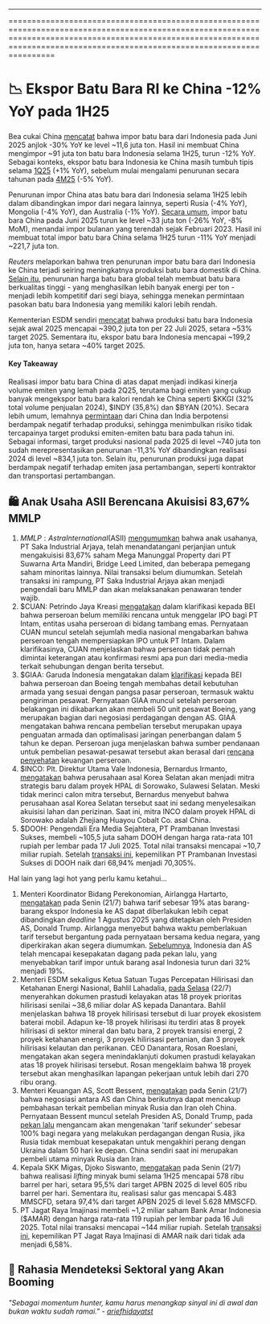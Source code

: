 ---

==================================================================================================================================================================================================================================

# 📉 Ekspor Batu Bara RI ke China -12% YoY pada 1H25

#####

#####

Bea cukai China [mencatat](https://www.tradingview.com/news/reuters.com,2025:newsml_L1N3TH02D:0-china-s-coal-imports-from-indonesia-sink-30-in-june/) bahwa impor batu bara dari Indonesia pada Juni 2025 anjlok -30% YoY ke level ~11,6 juta ton. Hasil ini membuat China mengimpor ~91 juta ton batu bara Indonesia selama 1H25, turun -12% YoY. Sebagai konteks, ekspor batu bara Indonesia ke China masih tumbuh tipis selama [1Q25](https://www.reuters.com/markets/asia/chinas-coal-imports-russia-rise-6-march-indonesia-slides-2025-04-20/) (+1% YoY), sebelum mulai mengalami penurunan secara tahunan pada [4M25](https://www.reuters.com/world/asia-pacific/chinas-coal-imports-russia-drop-amid-shift-domestic-coal-2025-05-20/) (-5% YoY).

Penurunan impor China atas batu bara dari Indonesia selama 1H25 lebih dalam dibandingkan impor dari negara lainnya, seperti Rusia (-4% YoY), Mongolia (-4% YoY), dan Australia (-1% YoY). [Secara umum](https://snips.stockbit.com/snips-terbaru/msci-cabut-pengecualian-untuk-bren-cuan-dan-ptro#:~:text=Administrasi%20bea%20cukai,hingga%20%2D18%25%20YoY.), impor batu bara China pada Juni 2025 turun ke level ~33 juta ton (-26% YoY, -8% MoM), menandai impor bulanan yang terendah sejak Februari 2023. Hasil ini membuat total impor batu bara China selama 1H25 turun -11% YoY menjadi ~221,7 juta ton.

_Reuters_ melaporkan bahwa tren penurunan impor batu bara dari Indonesia ke China terjadi seiring meningkatnya produksi batu bara domestik di China. [Selain itu](https://snips.stockbit.com/snips-terbaru/bmri-5m25-laba-bersih-flat-yoy#:~:text=Reuters%20melaporkan%20bahwa,187%20juta%20ton.), penurunan harga batu bara global telah membuat batu bara berkualitas tinggi - yang menghasilkan lebih banyak energi per ton - menjadi lebih kompetitif dari segi biaya, sehingga menekan permintaan pasokan batu bara Indonesia yang memiliki kalori lebih rendah.

Kementerian ESDM sendiri [mencatat](https://modi.esdm.go.id/produksi-batubara) bahwa produksi batu bara Indonesia sejak awal 2025 mencapai ~390,2 juta ton per 22 Juli 2025, setara ~53% target 2025. Sementara itu, ekspor batu bara Indonesia mencapai ~199,2 juta ton, hanya setara ~40% target 2025.

#### Key Takeaway

Realisasi impor batu bara China di atas dapat menjadi indikasi kinerja volume emiten yang lemah pada 2Q25, terutama bagi emiten yang cukup banyak mengekspor batu bara kalori rendah ke China seperti $KKGI (32% total volume penjualan 2024), $INDY (35,8%) dan $BYAN (20%). Secara lebih umum, lemahnya [permintaan](https://snips.stockbit.com/snips-terbaru/bmri-5m25-laba-bersih-flat-yoy#:~:text=Reuters%20melaporkan%20bahwa,187%20juta%20ton.) dari China dan India berpotensi berdampak negatif terhadap produksi, sehingga menimbulkan risiko tidak tercapainya target produksi emiten-emiten batu bara pada tahun ini. Sebagai informasi, target produksi nasional pada 2025 di level ~740 juta ton sudah merepresentasikan penurunan -11,3% YoY dibandingkan realisasi 2024 di level ~834,1 juta ton. Selain itu, penurunan produksi juga dapat berdampak negatif terhadap emiten jasa pertambangan, seperti kontraktor dan transportasi pertambangan.

## 🛍️ Anak Usaha ASII Berencana Akuisisi 83,67% MMLP

1.  $MMLP: Astra International ($ASII) [mengumumkan](https://www.idx.co.id/StaticData/NewsAndAnnouncement/ANNOUNCEMENTSTOCK/From_EREP/202507/6e00eba0b6_b506eb1daf.pdf) bahwa anak usahanya, PT Saka Industrial Arjaya, telah menandatangani perjanjian untuk mengakuisisi 83,67% saham Mega Manunggal Property dari PT Suwarna Arta Mandiri, Bridge Leed Limited, dan beberapa pemegang saham minoritas lainnya. Nilai transaksi belum diumumkan. Setelah transaksi ini rampung, PT Saka Industrial Arjaya akan menjadi pengendali baru MMLP dan akan melaksanakan penawaran tender wajib.
2.  $CUAN: Petrindo Jaya Kreasi [mengatakan](https://www.idx.co.id/StaticData/NewsAndAnnouncement/ANNOUNCEMENTSTOCK/From_EREP/202507/f2c51151d5_e1967ec84b.pdf) dalam klarifikasi kepada BEI bahwa perseroan belum memiliki rencana untuk menggelar IPO bagi PT Intam, entitas usaha perseroan di bidang tambang emas. Pernyataan CUAN muncul setelah sejumlah media nasional mengabarkan bahwa perseroan tengah mempersiapkan IPO untuk PT Intam. Dalam klarifikasinya, CUAN menjelaskan bahwa perseroan tidak pernah dimintai keterangan atau konfirmasi resmi apa pun dari media-media terkait sehubungan dengan berita tersebut.
3.  $GIAA: Garuda Indonesia mengatakan dalam [klarifikasi](https://www.idx.co.id/StaticData/NewsAndAnnouncement/ANNOUNCEMENTSTOCK/From_EREP/202507/abd3291e31_5f1bb02ec4.pdf) kepada BEI bahwa perseroan dan Boeing tengah membahas detail kebutuhan armada yang sesuai dengan pangsa pasar perseroan, termasuk waktu pengiriman pesawat. Pernyataan GIAA muncul setelah perseroan belakangan ini dikabarkan akan membeli 50 unit pesawat Boeing, yang merupakan bagian dari negosiasi perdagangan dengan AS. GIAA mengatakan bahwa rencana pembelian tersebut merupakan upaya penguatan armada dan optimalisasi jaringan penerbangan dalam 5 tahun ke depan. Perseroan juga menjelaskan bahwa sumber pendanaan untuk pembelian pesawat-pesawat tersebut akan berasal dari [rencana penyehatan](https://snips.stockbit.com/snips-terbaru/-ri-incar-tarif-0-untuk-ekspor-unggulan-ke-as#:~:text=%24GIAA%3A%20Garuda%20Indonesia,miliar%20dolar%20AS.) keuangan perseroan.
4.  $INCO: Plt. Direktur Utama Vale Indonesia, Bernardus Irmanto, [mengatakan](https://investor.id/market/403953/vale-inco-bakal-gaet-perusahaan-korsel) bahwa perusahaan asal Korea Selatan akan menjadi mitra strategis baru dalam proyek HPAL di Sorowako, Sulawesi Selatan. Meski tidak merinci calon mitra tersebut, Bernardus menyebut bahwa perusahaan asal Korea Selatan tersebut saat ini sedang menyelesaikan akuisisi lahan dan perizinan. Saat ini, mitra INCO dalam proyek HPAL di Sorowako adalah Zhejiang Huayou Cobalt Co. asal China.
5.  $DOOH: Pengendali Era Media Sejahtera, PT Prambanan Investasi Sukses, membeli ~105,5 juta saham DOOH dengan harga rata-rata 101 rupiah per lembar pada 17 Juli 2025. Total nilai transaksi mencapai ~10,7 miliar rupiah. Setelah [transaksi ini](https://www.idx.co.id/StaticData/NewsAndAnnouncement/ANNOUNCEMENTSTOCK/From_EREP/202507/516dc91fa4_69e209a922.pdf), kepemilikan PT Prambanan Investasi Sukses di DOOH naik dari 68,94% menjadi 70,305%.

Hal lain yang lagi hot yang perlu kamu ketahui...

1.  Menteri Koordinator Bidang Perekonomian, Airlangga Hartarto, [mengatakan](https://www.reuters.com/world/asia-pacific/indonesia-says-19-us-tariff-might-kick-before-august-1-2025-07-21/) pada Senin (21/7) bahwa tarif sebesar 19% atas barang-barang ekspor Indonesia ke AS dapat diberlakukan lebih cepat dibandingkan _deadline_ 1 Agustus 2025 yang ditetapkan oleh Presiden AS, Donald Trump. Airlangga menyebut bahwa waktu pemberlakuan tarif tersebut bergantung pada pernyataan bersama kedua negara, yang diperkirakan akan segera diumumkan. [Sebelumnya](https://stockbit.com/post/19334482), Indonesia dan AS telah mencapai kesepakatan dagang pada pekan lalu, yang menyebabkan tarif impor untuk barang asal Indonesia turun dari 32% menjadi 19%.
2.  Menteri ESDM sekaligus Ketua Satuan Tugas Percepatan Hilirisasi dan Ketahanan Energi Nasional, Bahlil Lahadalia, [pada Selasa](https://www.antaranews.com/berita/4983289/satgas-hilirisasi-serahkan-dokumen-18-proyek-prioritas-ke-danantara) (22/7) menyerahkan dokumen prastudi kelayakan atas 18 proyek prioritas hilirisasi senilai ~38,6 miliar dolar AS kepada Danantara. Bahlil menjelaskan bahwa 18 proyek hilirisasi tersebut di luar proyek ekosistem baterai mobil. Adapun ke-18 proyek hilirisasi itu terdiri atas 8 proyek hilirisasi di sektor mineral dan batu bara, 2 proyek transisi energi, 2 proyek ketahanan energi, 3 proyek hilirisasi pertanian, dan 3 proyek hilirisasi kelautan dan perikanan. CEO Danantara, Rosan Roeslani, mengatakan akan segera menindaklanjuti dokumen prastudi kelayakan atas 18 proyek hilirisasi tersebut. Rosan mengeklaim bahwa 18 proyek tersebut akan menghasilkan lapangan pekerjaan untuk lebih dari 270 ribu orang.
3.  Menteri Keuangan AS, Scott Bessent, [mengatakan](https://www.bloomberg.com/news/articles/2025-07-21/bessent-says-china-talks-could-include-its-russia-iran-oil-buys?srnd=homepage-asia) pada Senin (21/7) bahwa negosiasi antara AS dan China berikutnya dapat mencakup pembahasan terkait pembelian minyak Rusia dan Iran oleh China. Pernyataan Bessent muncul setelah Presiden AS, Donald Trump, pada [pekan lalu](https://www.cbsnews.com/news/trump-tariffs-russia-ukraine-deal-to-end-war/) mengancam akan mengenakan 'tarif sekunder' sebesar 100% bagi negara yang melakukan perdagangan dengan Rusia, jika Rusia tidak membuat kesepakatan untuk mengakhiri perang dengan Ukraina dalam 50 hari ke depan. China sendiri saat ini merupakan pembeli utama minyak Rusia dan Iran.
4.  Kepala SKK Migas, Djoko Siswanto, [mengatakan](https://ekonomi.bisnis.com/read/20250722/44/1895157/realisasi-lifting-minyak-semester-i2025-capai-578000-bopd-pengamat-ingatkan-tantangan-ini) pada Senin (21/7) bahwa realisasi _lifting_ minyak bumi selama 1H25 mencapai 578 ribu barrel per hari, setara 95,5% dari target APBN 2025 di level 605 ribu barrel per hari. Sementara itu, realisasi salur gas mencapai 5.483 MMSCFD, setara 97,4% dari target APBN 2025 di level 5.628 MMSCFD.
5.  PT Jagat Raya Imajinasi membeli ~1,2 miliar saham Bank Amar Indonesia ($AMAR) dengan harga rata-rata 119 rupiah per lembar pada 16 Juli 2025. Total nilai transaksi mencapai ~144 miliar rupiah. Setelah [transaksi ini](https://www.idx.co.id/StaticData/NewsAndAnnouncement/ANNOUNCEMENTSTOCK/From_EREP/202507/9be458f224_3f40c5dda8.pdf), kepemilikan PT Jagat Raya Imajinasi di AMAR naik dari tidak ada menjadi 6,58%.

## 🚀 Rahasia Mendeteksi Sektoral yang Akan Booming

###### _"Sebagai momentum hunter, kamu harus menangkap sinyal ini di awal dan bukan waktu sudah ramai." -_ _[ariefhidayatst](https://stockbit.com/ariefhidayatst?source=0)_

#####
